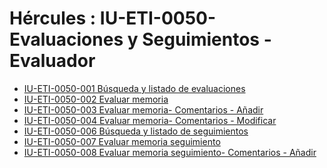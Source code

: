 # Hércules : IU\-ETI\-0050\- Evaluaciones y Seguimientos \- Evaluador



* [IU\-ETI\-0050\-001 Búsqueda y listado de evaluaciones](/hercules/sgi-sistema-de-gestion-de-investigacion/requisitos-y-analisis-funcional/analisis-funcional-sgi-hercules/eti-modulo-de-etica/eti-interfaz-de-usuario/iu-eti-0050-evaluaciones-y-seguimientos-evaluador/iu-eti-0050-001-busqueda-y-listado-de-evaluaciones.md "/hercules/sgi-sistema-de-gestion-de-investigacion/requisitos-y-analisis-funcional/analisis-funcional-sgi-hercules/eti-modulo-de-etica/eti-interfaz-de-usuario/iu-eti-0050-evaluaciones-y-seguimientos-evaluador/iu-eti-0050-001-busqueda-y-listado-de-evaluaciones.md")
* [IU\-ETI\-0050\-002 Evaluar memoria](/hercules/sgi-sistema-de-gestion-de-investigacion/requisitos-y-analisis-funcional/analisis-funcional-sgi-hercules/eti-modulo-de-etica/eti-interfaz-de-usuario/iu-eti-0050-evaluaciones-y-seguimientos-evaluador/iu-eti-0050-002-evaluar-memoria.md "/hercules/sgi-sistema-de-gestion-de-investigacion/requisitos-y-analisis-funcional/analisis-funcional-sgi-hercules/eti-modulo-de-etica/eti-interfaz-de-usuario/iu-eti-0050-evaluaciones-y-seguimientos-evaluador/iu-eti-0050-002-evaluar-memoria.md")
* [IU\-ETI\-0050\-003 Evaluar memoria\- Comentarios \- Añadir](/hercules/sgi-sistema-de-gestion-de-investigacion/requisitos-y-analisis-funcional/analisis-funcional-sgi-hercules/eti-modulo-de-etica/eti-interfaz-de-usuario/iu-eti-0050-evaluaciones-y-seguimientos-evaluador/iu-eti-0050-003-evaluar-memoria-comentarios-anadir.md "/hercules/sgi-sistema-de-gestion-de-investigacion/requisitos-y-analisis-funcional/analisis-funcional-sgi-hercules/eti-modulo-de-etica/eti-interfaz-de-usuario/iu-eti-0050-evaluaciones-y-seguimientos-evaluador/iu-eti-0050-003-evaluar-memoria-comentarios-anadir.md")
* [IU\-ETI\-0050\-004 Evaluar memoria\- Comentarios \- Modificar](/hercules/sgi-sistema-de-gestion-de-investigacion/requisitos-y-analisis-funcional/analisis-funcional-sgi-hercules/eti-modulo-de-etica/eti-interfaz-de-usuario/iu-eti-0050-evaluaciones-y-seguimientos-evaluador/iu-eti-0050-004-evaluar-memoria-comentarios-modificar.md "/hercules/sgi-sistema-de-gestion-de-investigacion/requisitos-y-analisis-funcional/analisis-funcional-sgi-hercules/eti-modulo-de-etica/eti-interfaz-de-usuario/iu-eti-0050-evaluaciones-y-seguimientos-evaluador/iu-eti-0050-004-evaluar-memoria-comentarios-modificar.md")
* [IU\-ETI\-0050\-006 Búsqueda y listado de seguimientos](/hercules/sgi-sistema-de-gestion-de-investigacion/requisitos-y-analisis-funcional/analisis-funcional-sgi-hercules/eti-modulo-de-etica/eti-interfaz-de-usuario/iu-eti-0050-evaluaciones-y-seguimientos-evaluador/iu-eti-0050-006-busqueda-y-listado-de-seguimientos.md "/hercules/sgi-sistema-de-gestion-de-investigacion/requisitos-y-analisis-funcional/analisis-funcional-sgi-hercules/eti-modulo-de-etica/eti-interfaz-de-usuario/iu-eti-0050-evaluaciones-y-seguimientos-evaluador/iu-eti-0050-006-busqueda-y-listado-de-seguimientos.md")
* [IU\-ETI\-0050\-007 Evaluar memoria seguimiento](/hercules/sgi-sistema-de-gestion-de-investigacion/requisitos-y-analisis-funcional/analisis-funcional-sgi-hercules/eti-modulo-de-etica/eti-interfaz-de-usuario/iu-eti-0050-evaluaciones-y-seguimientos-evaluador/iu-eti-0050-007-evaluar-memoria-seguimiento.md "/hercules/sgi-sistema-de-gestion-de-investigacion/requisitos-y-analisis-funcional/analisis-funcional-sgi-hercules/eti-modulo-de-etica/eti-interfaz-de-usuario/iu-eti-0050-evaluaciones-y-seguimientos-evaluador/iu-eti-0050-007-evaluar-memoria-seguimiento.md")
* [IU\-ETI\-0050\-008 Evaluar memoria seguimiento\- Comentarios \- Añadir](/hercules/sgi-sistema-de-gestion-de-investigacion/requisitos-y-analisis-funcional/analisis-funcional-sgi-hercules/eti-modulo-de-etica/eti-interfaz-de-usuario/iu-eti-0050-evaluaciones-y-seguimientos-evaluador/iu-eti-0050-008-evaluar-memoria-seguimiento-comentarios-anadir.md "/hercules/sgi-sistema-de-gestion-de-investigacion/requisitos-y-analisis-funcional/analisis-funcional-sgi-hercules/eti-modulo-de-etica/eti-interfaz-de-usuario/iu-eti-0050-evaluaciones-y-seguimientos-evaluador/iu-eti-0050-008-evaluar-memoria-seguimiento-comentarios-anadir.md")




